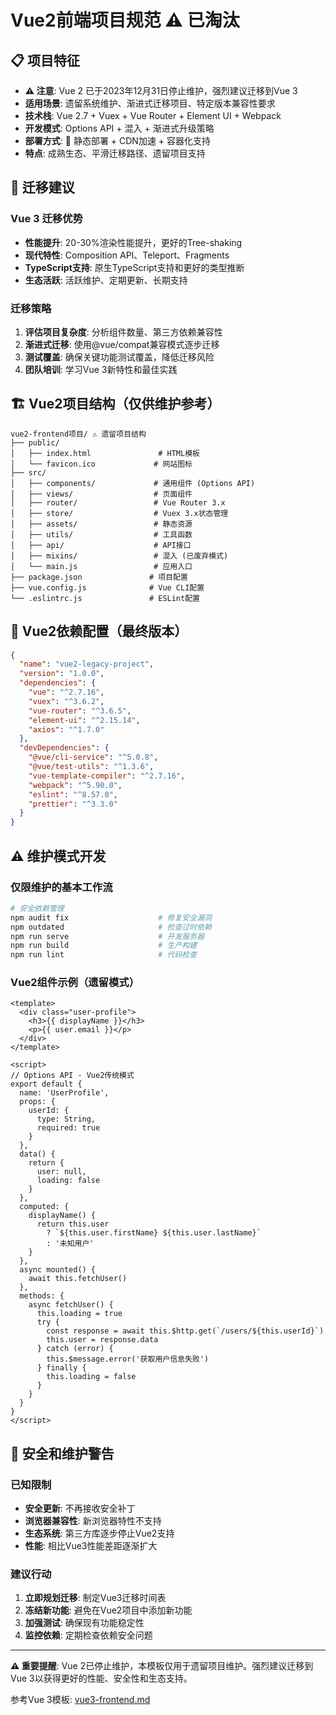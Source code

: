 # Vue2前端项目规范 ⚠️ 已淘汰

## 📋 项目特征

- **⚠️ 注意**: Vue 2 已于2023年12月31日停止维护，强烈建议迁移到Vue 3
- **适用场景**: 遗留系统维护、渐进式迁移项目、特定版本兼容性要求
- **技术栈**: Vue 2.7 + Vuex + Vue Router + Element UI + Webpack 
- **开发模式**: Options API + 混入 + 渐进式升级策略
- **部署方式**: 🚀 静态部署 + CDN加速 + 容器化支持
- **特点**: 成熟生态、平滑迁移路径、遗留项目支持

## 🚨 迁移建议

### **Vue 3 迁移优势**
- **性能提升**: 20-30%渲染性能提升，更好的Tree-shaking
- **现代特性**: Composition API、Teleport、Fragments
- **TypeScript支持**: 原生TypeScript支持和更好的类型推断
- **生态活跃**: 活跃维护、定期更新、长期支持

### **迁移策略**
1. **评估项目复杂度**: 分析组件数量、第三方依赖兼容性
2. **渐进式迁移**: 使用@vue/compat兼容模式逐步迁移
3. **测试覆盖**: 确保关键功能测试覆盖，降低迁移风险
4. **团队培训**: 学习Vue 3新特性和最佳实践

## 🏗️ Vue2项目结构（仅供维护参考）

```
vue2-frontend项目/ ⚠️ 遗留项目结构
├── public/
│   ├── index.html               # HTML模板
│   └── favicon.ico             # 网站图标
├── src/
│   ├── components/             # 通用组件 (Options API)
│   ├── views/                  # 页面组件
│   ├── router/                 # Vue Router 3.x
│   ├── store/                  # Vuex 3.x状态管理
│   ├── assets/                 # 静态资源
│   ├── utils/                  # 工具函数
│   ├── api/                    # API接口
│   ├── mixins/                 # 混入 (已废弃模式)
│   └── main.js                 # 应用入口
├── package.json               # 项目配置
├── vue.config.js              # Vue CLI配置
└── .eslintrc.js               # ESLint配置
```

## 📜 Vue2依赖配置（最终版本）

```json
{
  "name": "vue2-legacy-project",
  "version": "1.0.0", 
  "dependencies": {
    "vue": "^2.7.16",
    "vuex": "^3.6.2",
    "vue-router": "^3.6.5",
    "element-ui": "^2.15.14",
    "axios": "^1.7.0"
  },
  "devDependencies": {
    "@vue/cli-service": "^5.0.8",
    "@vue/test-utils": "^1.3.6",
    "vue-template-compiler": "^2.7.16",
    "webpack": "^5.90.0",
    "eslint": "^8.57.0",
    "prettier": "^3.3.0"
  }
}
```

## ⚠️ 维护模式开发

### **仅限维护的基本工作流**

```bash
# 安全依赖管理
npm audit fix                    # 修复安全漏洞
npm outdated                     # 检查过时依赖
npm run serve                    # 开发服务器
npm run build                    # 生产构建
npm run lint                     # 代码检查
```

### **Vue2组件示例（遗留模式）**

```vue
<template>
  <div class="user-profile">
    <h3>{{ displayName }}</h3>
    <p>{{ user.email }}</p>
  </div>
</template>

<script>
// Options API - Vue2传统模式
export default {
  name: 'UserProfile',
  props: {
    userId: {
      type: String,
      required: true
    }
  },
  data() {
    return {
      user: null,
      loading: false
    }
  },
  computed: {
    displayName() {
      return this.user 
        ? `${this.user.firstName} ${this.user.lastName}` 
        : '未知用户'
    }
  },
  async mounted() {
    await this.fetchUser()
  },
  methods: {
    async fetchUser() {
      this.loading = true
      try {
        const response = await this.$http.get(`/users/${this.userId}`)
        this.user = response.data
      } catch (error) {
        this.$message.error('获取用户信息失败')
      } finally {
        this.loading = false
      }
    }
  }
}
</script>
```

## 🚨 安全和维护警告

### **已知限制**
- **安全更新**: 不再接收安全补丁
- **浏览器兼容性**: 新浏览器特性不支持
- **生态系统**: 第三方库逐步停止Vue2支持
- **性能**: 相比Vue3性能差距逐渐扩大

### **建议行动**
1. **立即规划迁移**: 制定Vue3迁移时间表
2. **冻结新功能**: 避免在Vue2项目中添加新功能
3. **加强测试**: 确保现有功能稳定性
4. **监控依赖**: 定期检查依赖安全问题

---

**⚠️ 重要提醒**: Vue 2已停止维护，本模板仅用于遗留项目维护。强烈建议迁移到Vue 3以获得更好的性能、安全性和生态支持。

参考Vue 3模板: [vue3-frontend.md](./vue3-frontend.md)